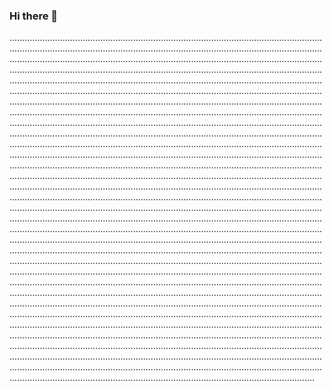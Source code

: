 ### Hi there 👋

.........................................................................................................................................................................................................................................................................................................................................................................................................................................................................................................................................................................................................................................................................................................................................................................................................................................................................................................................................................................................................................................................................................................................................................................................................................................................................................................................................................................................................................................................................................................................................................................................................................................................................................................................................................................................................................................................................................................................................................................................................................................................................................................................................................................................................................................................................................................................................................................................................................................................................................................................................................................................................................................................................................................................................................................................................................................................................................................................................................................................................................................................................................................................................................................................................................................................................................................................................................................................................................................................................................................................................................................................................................................................................................................................................................................................................................................................................................................................................................................................................................................................................................................................................................................................................................................................